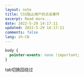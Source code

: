 ```yaml
---
layout: note
title: CSS阻止用户的点击事件
excerpt: Read more...
date: 2022-5-29 14:17:11
updated: 2022-5-29 14:17:11
comments: false
lang: zh-CN
---
```


```css
body {
  pointer-events: none !important;
}
```

tab切换回绕过
  